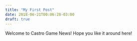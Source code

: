 ```yaml
---
title: "My First Post"
date: 2018-06-21T00:06:28-03:00
draft: true
---
```


Welcome to Castro Game News! Hope you like it around here!